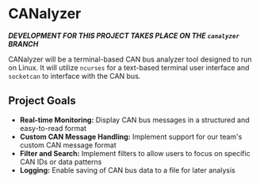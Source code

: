 # CANalyzer

***DEVELOPMENT FOR THIS PROJECT TAKES PLACE ON THE `canalyzer` BRANCH***

CANalyzer will be a terminal-based CAN bus analyzer tool designed to run on Linux. It will utilize `ncurses` for a text-based terminal user interface and `socketcan` to interface with the CAN bus.

## Project Goals

- **Real-time Monitoring:** Display CAN bus messages in a structured and easy-to-read format
- **Custom CAN Message Handling:** Implement support for our team's custom CAN message format
- **Filter and Search:** Implement filters to allow users to focus on specific CAN IDs or data patterns
- **Logging:** Enable saving of CAN bus data to a file for later analysis
